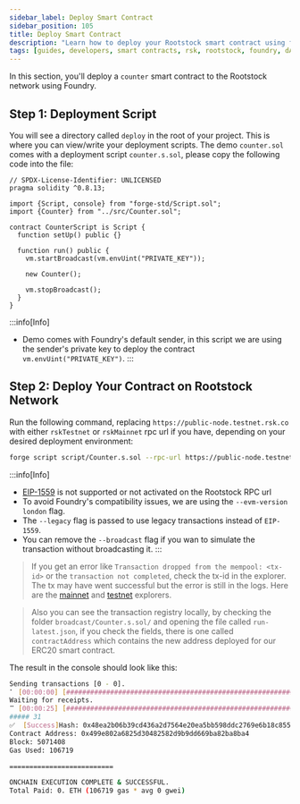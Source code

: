 ```yaml
---
sidebar_label: Deploy Smart Contract
sidebar_position: 105
title: Deploy Smart Contract
description: "Learn how to deploy your Rootstock smart contract using forge."
tags: [guides, developers, smart contracts, rsk, rootstock, foundry, dApps]
---
```


In this section, you'll deploy a `counter` smart contract to the Rootstock network using Foundry.

## Step 1: Deployment Script
You will see a directory called `deploy` in the root of your project. This is where you can view/write your deployment scripts. The demo `counter.sol` comes with a deployment script `counter.s.sol`, please copy the following code into the file:

```solidity
// SPDX-License-Identifier: UNLICENSED
pragma solidity ^0.8.13;

import {Script, console} from "forge-std/Script.sol";
import {Counter} from "../src/Counter.sol";

contract CounterScript is Script {
  function setUp() public {}

  function run() public {
    vm.startBroadcast(vm.envUint("PRIVATE_KEY"));

    new Counter();

    vm.stopBroadcast();
  }
}
```
:::info[Info]
- Demo comes with Foundry's default sender, in this script we are using the sender's private key to deploy the contract ```vm.envUint("PRIVATE_KEY")```.
:::
## Step 2: Deploy Your Contract on Rootstock Network
Run the following command, replacing `https://public-node.testnet.rsk.co` with either `rskTestnet` or `rskMainnet` rpc url if you have, depending on your desired deployment environment:

```bash
forge script script/Counter.s.sol --rpc-url https://public-node.testnet.rsk.co --broadcast --legacy --evm-version london
```
:::info[Info]
- [EIP-1559](https://github.com/ethereum/EIPs/blob/master/EIPS/eip-1559.md) is not supported or not activated on the Rootstock RPC url
- To avoid Foundry's compatibility issues, we are using the `--evm-version london` flag.
- The `--legacy` flag is passed to use legacy transactions instead of `EIP-1559`.
- You can remove the `--broadcast` flag if you wan to simulate the transaction without broadcasting it.
:::

> If you get an error like `Transaction dropped from the mempool: <tx-id>` or the ```transaction not completed```, check the tx-id in the explorer. The tx may have went successful but the error is still in the logs. Here are the [mainnet](https://explorer.rootstock.io/) and [testnet](https://explorer.testnet.rootstock.io/) explorers.

> Also you can see the transaction registry locally, by checking the folder ```broadcast/Counter.s.sol/``` and opening the file called ```run-latest.json```, if you check the fields, there is one called ```contractAddress``` which contains the new address deployed for our ERC20 smart contract.

The result in the console should look like this:
```bash
Sending transactions [0 - 0].
⠁ [00:00:00] [###############################################################################################################################################] 1/1 txes (0.0s)##
Waiting for receipts.
⠉ [00:00:25] [###########################################################################################################################################] 1/1 receipts (0.0s)
##### 31
✅  [Success]Hash: 0x48ea2b06b39cd436a2d7564e20ea5bb598ddc2769e6b18c855170f0e9e4d5687
Contract Address: 0x499e802a6825d30482582d9b9dd669ba82ba8ba4
Block: 5071408
Gas Used: 106719

==========================

ONCHAIN EXECUTION COMPLETE & SUCCESSFUL.
Total Paid: 0. ETH (106719 gas * avg 0 gwei)
```
